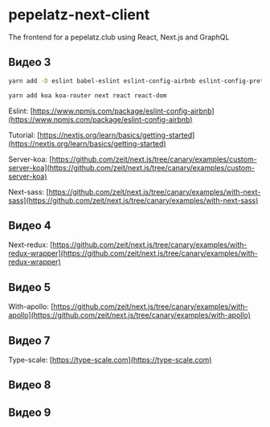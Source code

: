 # pepelatz-next-client

The frontend for a pepelatz.club using React, Next.js and GraphQL

## Видео 3

```bash
yarn add -D eslint babel-eslint eslint-config-airbnb eslint-config-prettier eslint-plugin-import eslint-plugin-jsx-a11y eslint-plugin-react
```

```bash
yarn add koa koa-router next react react-dom
```

Eslint: [https://www.npmjs.com/package/eslint-config-airbnb](https://www.npmjs.com/package/eslint-config-airbnb)

Tutorial: [https://nextjs.org/learn/basics/getting-started](https://nextjs.org/learn/basics/getting-started)

Server-koa: [https://github.com/zeit/next.js/tree/canary/examples/custom-server-koa](https://github.com/zeit/next.js/tree/canary/examples/custom-server-koa)

Next-sass: [https://github.com/zeit/next.js/tree/canary/examples/with-next-sass](https://github.com/zeit/next.js/tree/canary/examples/with-next-sass)

## Видео 4

Next-redux: [https://github.com/zeit/next.js/tree/canary/examples/with-redux-wrapper](https://github.com/zeit/next.js/tree/canary/examples/with-redux-wrapper)

## Видео 5

With-apollo: [https://github.com/zeit/next.js/tree/canary/examples/with-apollo](https://github.com/zeit/next.js/tree/canary/examples/with-apollo)

## Видео 7

Type-scale: [https://type-scale.com](https://type-scale.com)

## Видео 8

## Видео 9
